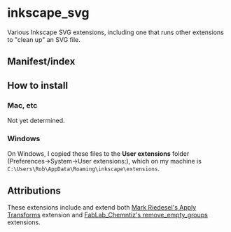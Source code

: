 # inkscape_svg
Various Inkscape SVG extensions, including one that runs other extensions to "clean up" an SVG file.

## Manifest/index

## How to install

### Mac, etc
Not yet determined.

### Windows
On Windows, I copied these files to the **User extensions** folder (Preferences->System->User extensions:), which on my machine is `C:\Users\Rob\AppData\Roaming\inkscape\extensions`.



## Attributions

These extensions include and extend both [Mark Riedesel's Apply Transforms](https://github.com/Klowner/inkscape-applytransforms) extension and [FabLab_Chemntiz's remove_empty_groups](https://gitea.fablabchemnitz.de/FabLab_Chemnitz/mightyscape-1.2/src/branch/master/extensions/fablabchemnitz/remove_empty_groups) extensions.




